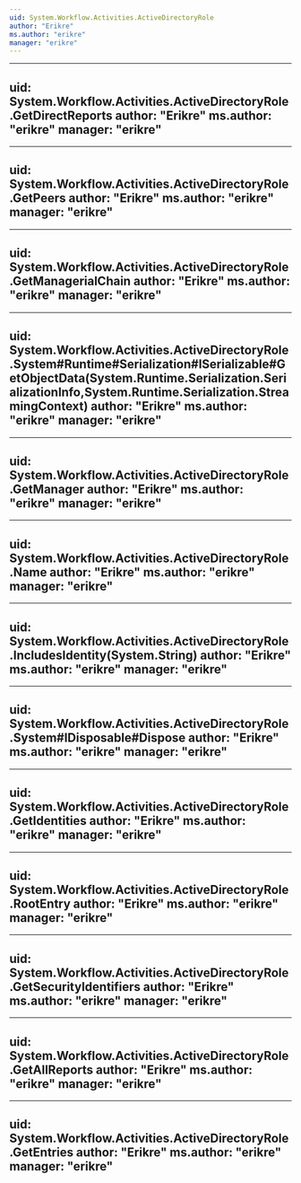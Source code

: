 ```yaml
---
uid: System.Workflow.Activities.ActiveDirectoryRole
author: "Erikre"
ms.author: "erikre"
manager: "erikre"
---
```


---
uid: System.Workflow.Activities.ActiveDirectoryRole.GetDirectReports
author: "Erikre"
ms.author: "erikre"
manager: "erikre"
---

---
uid: System.Workflow.Activities.ActiveDirectoryRole.GetPeers
author: "Erikre"
ms.author: "erikre"
manager: "erikre"
---

---
uid: System.Workflow.Activities.ActiveDirectoryRole.GetManagerialChain
author: "Erikre"
ms.author: "erikre"
manager: "erikre"
---

---
uid: System.Workflow.Activities.ActiveDirectoryRole.System#Runtime#Serialization#ISerializable#GetObjectData(System.Runtime.Serialization.SerializationInfo,System.Runtime.Serialization.StreamingContext)
author: "Erikre"
ms.author: "erikre"
manager: "erikre"
---

---
uid: System.Workflow.Activities.ActiveDirectoryRole.GetManager
author: "Erikre"
ms.author: "erikre"
manager: "erikre"
---

---
uid: System.Workflow.Activities.ActiveDirectoryRole.Name
author: "Erikre"
ms.author: "erikre"
manager: "erikre"
---

---
uid: System.Workflow.Activities.ActiveDirectoryRole.IncludesIdentity(System.String)
author: "Erikre"
ms.author: "erikre"
manager: "erikre"
---

---
uid: System.Workflow.Activities.ActiveDirectoryRole.System#IDisposable#Dispose
author: "Erikre"
ms.author: "erikre"
manager: "erikre"
---

---
uid: System.Workflow.Activities.ActiveDirectoryRole.GetIdentities
author: "Erikre"
ms.author: "erikre"
manager: "erikre"
---

---
uid: System.Workflow.Activities.ActiveDirectoryRole.RootEntry
author: "Erikre"
ms.author: "erikre"
manager: "erikre"
---

---
uid: System.Workflow.Activities.ActiveDirectoryRole.GetSecurityIdentifiers
author: "Erikre"
ms.author: "erikre"
manager: "erikre"
---

---
uid: System.Workflow.Activities.ActiveDirectoryRole.GetAllReports
author: "Erikre"
ms.author: "erikre"
manager: "erikre"
---

---
uid: System.Workflow.Activities.ActiveDirectoryRole.GetEntries
author: "Erikre"
ms.author: "erikre"
manager: "erikre"
---
